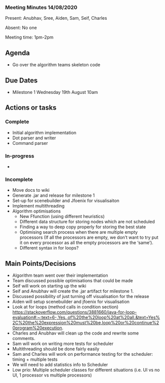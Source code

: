 ### Meeting Minutes 14/08/2020

Present: Anubhav, Sree, Aiden, Sam, Seif, Charles

Absent: No one

Meeting time: 1pm-2pm

## Agenda

- Go over the algorithm teams skeleton code

## Due Dates

- Milestone 1 Wednesday 19th August 10am

## Actions or tasks

### Complete

- Initial algorithm implementation
- Dot parser and writer
- Command parser

### In-progress

-

### Incomplete

- Move docs to wiki
- Generate .jar and release for milestone 1
- Set-up for scenebuilder and Jfoenix for visualisaiton
- Implement multithreading
- Algorithm optimisations
  - New Ffunction (using different heuristics)
  - Different data structure for storing nodes which are not scheduled
  - Finding a way to deep copy properly for storing the best state
  - Optimising search process when there are multiple empty processors (If all the processors are empty, we don’t want to try put it on every processor as all the empty processors are the ‘same’).
  - Different syntax in for loops?

## Main Points/Decisions

- Algorithm team went over their implementation
- Team discussed possible optimisations that could be made
- Seif will work on starting up the wiki
- Seif and Anubhav will create the .jar artifact for milestone 1.
- Discussed possibility of just turning off visualisation for the release
- Aiden will setup scenebuilder and jfoenix for visualisation
- Look at for loops (method calls in condition section) https://stackoverflow.com/questions/3881660/java-for-loop-evaluation#:~:text=6-,Yes.,of%20the%20loop%20at%20all.&text=Yes%2C%20the%20expression%20must%20be,loop%20or%20continue%20program%20execution.
- Charles and Anubhav will clean up the code and rewrite some comments.
- Sam will work on writing more tests for scheduler
- Multithreading should be done fairly easily
- Sam and Charles will work on performance testing for the scheduler: timing + multiple tests
- We will need to add statistics info to Scheduler
- Low prio: Multiple scheduler classes for different situations (i.e. UI vs no UI, 1 processor vs multiple processors)
